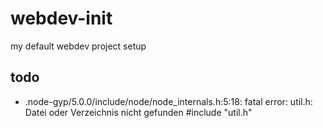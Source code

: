 # webdev-init
my default webdev project setup

## todo
 * .node-gyp/5.0.0/include/node/node_internals.h:5:18: fatal error: util.h: Datei oder Verzeichnis nicht gefunden #include "util.h"
